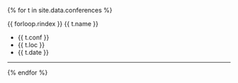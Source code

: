 

{% for t in site.data.conferences %}


{{ forloop.rindex  }} {{ t.name }} 
* {{ t.conf }} 
* {{ t.loc }} 
* {{ t.date }}   

--- 
{% endfor %}

